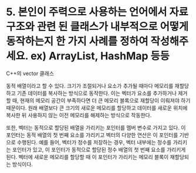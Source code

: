 
# 5. 본인이 주력으로 사용하는 언어에서 자료구조와 관련 된 클래스가 내부적으로 어떻게 동작하는지 한 가지 사례를 정하여 작성해주세요. ex) ArrayList, HashMap 등등

C++의 vector 클래스

동적 배열이라고 할 수 있다. 크기가 조절되거나 요소가 추가될 때마다 메모리를 재할당하고 기존 데이터를 복사하는 방식으로 동작한다. 이는 벡터가 요소를 추가하거나 제거할 때, 현재의 메모리 공간이 부족하다면 더 큰 메모리 블록으로 재할당이 이뤄져야 하기 때문이다. 원래 배열보다 큰 크기의 새로운 메모리를 할당하고 데이터를 새로운 위치에 복사한 뒤 사용하지 않는 이전 메모리를 해제하는 방식으로 작동한다.

또한, 벡터는 동적으로 할당된 배열을 가리키는 포인터를 멤버 변수로 가지고 있다. 이 포인터는 동적 배열의 첫 번째 요소를 가리키고 벡터의 다양한 연산은 이 포인터를 기반으로 수행된다. 예를 들어, 벡터가 정수를 저장하는 경우, 벡터 내부에는 정수를 가리키는 포인터가 있고, 이 포인터가 동적으로 할당된 정수 배열의 첫 번째 요소를 가리키게 된다. 벡터에 새로운 메모리를 할당할 때 이 포인터가 가리키는 메모리 블록이 재할당되는 방식이다.

